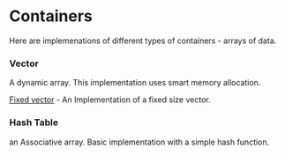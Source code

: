 # Containers

Here are implemenations of different types of containers - arrays of data. 

### Vector

A dynamic array. This implementation uses smart memory allocation.

[Fixed vector](./fixed_vector.cpp) - An Implementation of a fixed size vector.

### Hash Table 

an Associative array. Basic implementation with a simple hash function.

